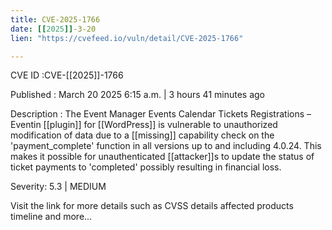 ```yaml
---
title: CVE-2025-1766
date: [[2025]]-3-20
lien: "https://cvefeed.io/vuln/detail/CVE-2025-1766"

---
```


CVE ID :CVE-[[2025]]-1766

Published :  March 20
2025
6:15 a.m. | 3 hours
41 minutes ago

Description : The Event Manager
Events Calendar
Tickets
Registrations – Eventin [[plugin]] for  [[WordPress]] is vulnerable to unauthorized modification of data due to a [[missing]] capability check on the 'payment_complete' function in all versions up to
and including
4.0.24. This makes it possible for unauthenticated [[attacker]]s to update the status of ticket payments to 'completed'
possibly resulting in financial loss.

Severity: 5.3 | MEDIUM

Visit the link for more details
such as CVSS details
affected products
timeline
and more...
